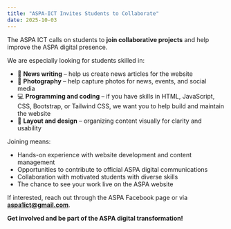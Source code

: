 ```yaml
---
title: "ASPA-ICT Invites Students to Collaborate"
date: 2025-10-03
---
```


The ASPA ICT calls on students to **join collaborative projects** and help improve the ASPA digital presence.  

We are especially looking for students skilled in:  

- 📰 **News writing** – help us create news articles for the website  
- 📸 **Photography** – help capture photos for news, events, and social media  
- 💻 **Programming and coding** – if you have skills in HTML, JavaScript, CSS, Bootstrap, or Tailwind CSS, we want you to help build and maintain the website  
- 🎨 **Layout and design** – organizing content visually for clarity and usability  

Joining means:  

- Hands-on experience with website development and content management  
- Opportunities to contribute to official ASPA digital communications  
- Collaboration with motivated students with diverse skills  
- The chance to see your work live on the ASPA website  

If interested, reach out through the ASPA Facebook page or via **aspa1ict@gmail.com**.  

**Get involved and be part of the ASPA digital transformation!**
